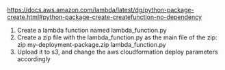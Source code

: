 https://docs.aws.amazon.com/lambda/latest/dg/python-package-create.html#python-package-create-createfunction-no-dependency

1. Create a lambda function named lambda_function.py
2. Create a zip file with the lambda_function.py as the main file of the zip: zip my-deployment-package.zip lambda_function.py
3. Upload it to s3, and change the aws cloudformation deploy parameters accordingly